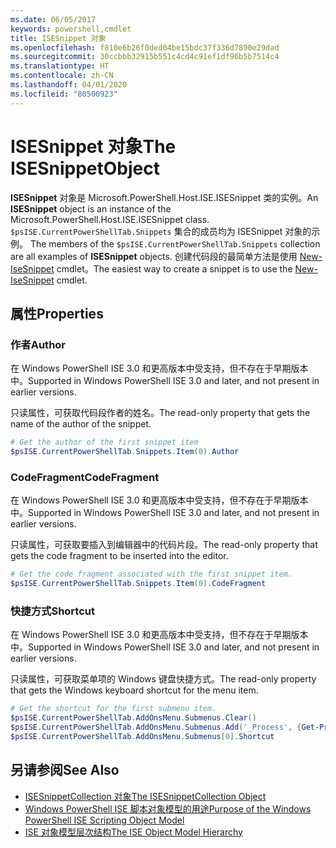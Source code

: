 ```yaml
---
ms.date: 06/05/2017
keywords: powershell,cmdlet
title: ISESnippet 对象
ms.openlocfilehash: f810e6b26f0ded04be15bdc37f336d7890e29dad
ms.sourcegitcommit: 30ccbbb32915b551c4cd4c91ef1df96b5b7514c4
ms.translationtype: HT
ms.contentlocale: zh-CN
ms.lasthandoff: 04/01/2020
ms.locfileid: "80500923"
---
```

# <a name="the-isesnippetobject"></a><span data-ttu-id="f71b3-103">ISESnippet 对象</span><span class="sxs-lookup"><span data-stu-id="f71b3-103">The ISESnippetObject</span></span>

<span data-ttu-id="f71b3-104">**ISESnippet** 对象是 Microsoft.PowerShell.Host.ISE.ISESnippet 类的实例。</span><span class="sxs-lookup"><span data-stu-id="f71b3-104">An **ISESnippet** object is an instance of the Microsoft.PowerShell.Host.ISE.ISESnippet class.</span></span> <span data-ttu-id="f71b3-105">`$psISE.CurrentPowerShellTab.Snippets` 集合的成员均为 ISESnippet 对象的示例。 </span><span class="sxs-lookup"><span data-stu-id="f71b3-105">The members of the `$psISE.CurrentPowerShellTab.Snippets` collection are all examples of **ISESnippet** objects.</span></span> <span data-ttu-id="f71b3-106">创建代码段的最简单方法是使用 [New-IseSnippet](/powershell/module/ISE/New-IseSnippet) cmdlet。</span><span class="sxs-lookup"><span data-stu-id="f71b3-106">The easiest way to create a snippet is to use the [New-IseSnippet](/powershell/module/ISE/New-IseSnippet) cmdlet.</span></span>

## <a name="properties"></a><span data-ttu-id="f71b3-107">属性</span><span class="sxs-lookup"><span data-stu-id="f71b3-107">Properties</span></span>

### <a name="author"></a><span data-ttu-id="f71b3-108">作者</span><span class="sxs-lookup"><span data-stu-id="f71b3-108">Author</span></span>

<span data-ttu-id="f71b3-109">在 Windows PowerShell ISE 3.0 和更高版本中受支持，但不存在于早期版本中。</span><span class="sxs-lookup"><span data-stu-id="f71b3-109">Supported in Windows PowerShell ISE 3.0 and later, and not present in earlier versions.</span></span>

<span data-ttu-id="f71b3-110">只读属性，可获取代码段作者的姓名。</span><span class="sxs-lookup"><span data-stu-id="f71b3-110">The read-only property that gets the name of the author of the snippet.</span></span>

```powershell
# Get the author of the first snippet item
$psISE.CurrentPowerShellTab.Snippets.Item(0).Author
```

### <a name="codefragment"></a><span data-ttu-id="f71b3-111">CodeFragment</span><span class="sxs-lookup"><span data-stu-id="f71b3-111">CodeFragment</span></span>

<span data-ttu-id="f71b3-112">在 Windows PowerShell ISE 3.0 和更高版本中受支持，但不存在于早期版本中。</span><span class="sxs-lookup"><span data-stu-id="f71b3-112">Supported in Windows PowerShell ISE 3.0 and later, and not present in earlier versions.</span></span>

<span data-ttu-id="f71b3-113">只读属性，可获取要插入到编辑器中的代码片段。</span><span class="sxs-lookup"><span data-stu-id="f71b3-113">The read-only property that gets the code fragment to be inserted into the editor.</span></span>

```powershell
# Get the code fragment associated with the first snippet item.
$psISE.CurrentPowerShellTab.Snippets.Item(0).CodeFragment
```

### <a name="shortcut"></a><span data-ttu-id="f71b3-114">快捷方式</span><span class="sxs-lookup"><span data-stu-id="f71b3-114">Shortcut</span></span>

<span data-ttu-id="f71b3-115">在 Windows PowerShell ISE 3.0 和更高版本中受支持，但不存在于早期版本中。</span><span class="sxs-lookup"><span data-stu-id="f71b3-115">Supported in Windows PowerShell ISE 3.0 and later, and not present in earlier versions.</span></span>

<span data-ttu-id="f71b3-116">只读属性，可获取菜单项的 Windows 键盘快捷方式。</span><span class="sxs-lookup"><span data-stu-id="f71b3-116">The read-only property that gets the Windows keyboard shortcut for the menu item.</span></span>

```powershell
# Get the shortcut for the first submenu item.
$psISE.CurrentPowerShellTab.AddOnsMenu.Submenus.Clear()
$psISE.CurrentPowerShellTab.AddOnsMenu.Submenus.Add('_Process', {Get-Process}, 'Alt+P')
$psISE.CurrentPowerShellTab.AddOnsMenu.Submenus[0].Shortcut
```

## <a name="see-also"></a><span data-ttu-id="f71b3-117">另请参阅</span><span class="sxs-lookup"><span data-stu-id="f71b3-117">See Also</span></span>

- [<span data-ttu-id="f71b3-118">ISESnippetCollection 对象</span><span class="sxs-lookup"><span data-stu-id="f71b3-118">The ISESnippetCollection Object</span></span>](The-ISESnippetCollection-Object.md)
- [<span data-ttu-id="f71b3-119">Windows PowerShell ISE 脚本对象模型的用途</span><span class="sxs-lookup"><span data-stu-id="f71b3-119">Purpose of the Windows PowerShell ISE Scripting Object Model</span></span>](purpose-of-the-windows-powershell-ise-scripting-object-model.md)
- [<span data-ttu-id="f71b3-120">ISE 对象模型层次结构</span><span class="sxs-lookup"><span data-stu-id="f71b3-120">The ISE Object Model Hierarchy</span></span>](The-ISE-Object-Model-Hierarchy.md)
